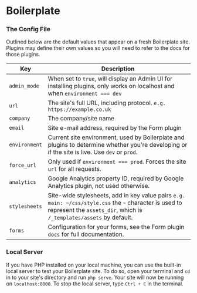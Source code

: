 # Boilerplate

### The Config File

Outlined below are the default values that appear on a fresh Boilerplate site. Plugins may define their own values so you will need to refer to the docs for those plugins.

| Key |Description |
|---|---|
| `admin_mode` | When set to `true`, will display an Admin UI for installing plugins, only works on localhost and when `environment === dev` |
| `url` | The site's full URL, including protocol. `e.g. https://example.co.uk` |
| `company` | The company/site name |
| `email` | Site e-mail address, required by the Form plugin |
| `environment` | Current site environment, used by Boilerplate and plugins to determine whether you're developing or if the site is live. Use `dev` or `prod`. |
| `force_url` | Only used if `environment === prod`. Forces the site `url` for all requests. |
| `analytics` | Google Analytics property ID, required by Google Analytics plugin, not used otherwise. |
| `stylesheets` | Site-wide stylesheets, add in key value pairs `e.g. main: ~/css/style.css` the `~` character is used to represent the `assets_dir`, which is `/_templates/assets` by default. |
| `forms` | Configuration for your forms, see the Form plugin `docs` for full documentation. |

### Local Server

If you have PHP installed on your local machine, you can use the built-in local server to test your Boilerplate site. To do so, open your terminal and `cd` in to your site's directory and run `php serve`. Your site will now be running on `localhost:8000`. To stop the local server, type `Ctrl + C` in the terminal.
